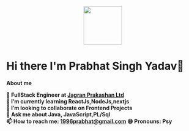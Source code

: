 <div id="header" align="center">
  <img src="https://media.giphy.com/media/M9gbBd9nbDrOTu1Mqx/giphy.gif" width="100"/>
</div>

<h1>Hi there I'm Prabhat Singh Yadav👋</h1>
  
**About me**

<b>🔭 FullStack Engineer at [Jagran Prakashan Ltd](https://jplcorp.in) <br>
🌱 I’m currently learning  ReactJs,NodeJs,nextjs <br>
👯 I’m looking to collaborate on Frontend Projects <br>
💬 Ask me about Java, JavaScript,PL/Sql <br>
📫 How to reach me:  1996prabhat@gmail.com
😄 Pronouns: Psy <br>

